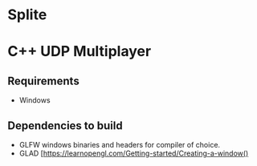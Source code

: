 # Splite
# C++ UDP Multiplayer

## Requirements
* Windows

## Dependencies to build
* GLFW windows binaries and headers for compiler of choice.
* GLAD [https://learnopengl.com/Getting-started/Creating-a-window()
